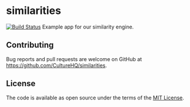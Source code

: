 # similarities

[![Build Status](https://github.com/CultureHQ/similarities/workflows/Push/badge.svg)](https://github.com/CultureHQ/similarities/actions)
Example app for our similarity engine.

## Contributing

Bug reports and pull requests are welcome on GitHub at https://github.com/CultureHQ/similarities.

## License

The code is available as open source under the terms of the [MIT License](https://opensource.org/licenses/MIT).
